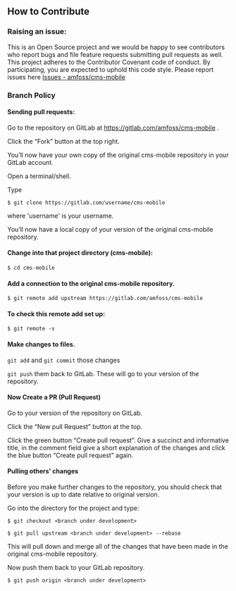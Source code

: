 ## How to Contribute

### Raising an issue:
 This is an Open Source project and we would be happy to see contributors who report bugs and file feature requests submitting pull requests as well.
 This project adheres to the Contributor Covenant code of conduct.
 By participating, you are expected to uphold this code style.
 Please report issues here [Issues - amfoss/cms-mobile](https://gitlab.com/amfoss/cms-mobile/-/issues)

### Branch Policy

#### Sending pull requests:

Go to the repository on GitLab at https://gitlab.com/amfoss/cms-mobile .

Click the “Fork” button at the top right.

You’ll now have your own copy of the original cms-mobile repository in your GitLab account.

Open a terminal/shell.

Type

`$ git clone https://gitlab.com/username/cms-mobile`

where 'username' is your username.

You’ll now have a local copy of your version of the original cms-mobile repository.

#### Change into that project directory (cms-mobile):

`$ cd cms-mobile`

#### Add a connection to the original cms-mobile repository.

`$ git remote add upstream https://gitlab.com/amfoss/cms-mobile`

#### To check this remote add set up:

`$ git remote -v`

#### Make changes to files.

`git add` and `git commit` those changes

`git push` them back to GitLab. These will go to your version of the repository.


#### Now Create a PR (Pull Request)

Go to your version of the repository on GitLab.

Click the “New pull Request” button at the top.

Click the green button “Create pull request”. Give a succinct and informative title, in the comment field give a short explanation of the changes and click the blue button “Create pull request” again.

#### Pulling others’ changes

Before you make further changes to the repository, you should check that your version is up to date relative to original version.

Go into the directory for the project and type:

`$ git checkout <branch under development>`

`$ git pull upstream <branch under development> --rebase`

This will pull down and merge all of the changes that have been made in the original cms-mobile repository.

Now push them back to your GitLab repository.

`$ git push origin <branch under development>`
